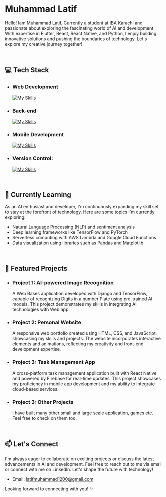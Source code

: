 # Muhammad Latif
Hello! Iam Muhammad Latif, Currently a student at IBA Karachi and passionate about exploring the fascinating world of AI and development.
With expertise in Flutter, React, React Native, and Python, I enjoy building innovative solutions and pushing the boundaries of technology. Let's explore my creative journey together!

<br>

## 💻 Tech Stack

  
- ### Web Development

   [![My Skills](https://skillicons.dev/icons?i=html,css,js,bootstrap,tailwind,react)](https://skillicons.dev)
  
- ### Back-end

   [![My Skills](https://skillicons.dev/icons?i=python,django,firebase,mongodb)](https://skillicons.dev)

- ### Mobile Development
  
  [![My Skills](https://skillicons.dev/icons?i=flutter,react)](https://skillicons.dev)
  
- ### Version Control:
  
    [![My Skills](https://skillicons.dev/icons?i=git,github)](https://skillicons.dev)

<br>

## 🌱 Currently Learning

As an AI enthusiast and developer, I'm continuously expanding my skill set to stay at the forefront of technology. Here are some topics I'm currently exploring:

- Natural Language Processing (NLP) and sentiment analysis
- Deep learning frameworks like TensorFlow and PyTorch
- Serverless computing with AWS Lambda and Google Cloud Functions
- Data visualization using libraries such as Pandas and Matplotlib

<br>

## 🔭 Featured Projects

- ### Project 1: AI-powered Image Recognition

  A Web Bases application developed with Django and TensorFlow, capable of recognizing Digits in a number Plate using pre-trained AI models. This project demonstrates my skills in integrating AI technologies with Web app.

- ### Project 2: Personal Website

  A responsive web portfolio created using HTML, CSS, and JavaScript, showcasing my skills and projects. The website incorporates interactive elements and animations, reflecting my creativity and front-end development expertise.

- ### Project 3: Task Management App

  A cross-platform task management application built with React Native and powered by Firebase for real-time updates. This project showcases my proficiency in mobile app development and my ability to integrate cloud-based services.

- ### Project 3: Other  Projects

  I have built many other small and large scale application, games etc. Feel free to check on them too.


<br>

## 📫 Let's Connect

  I'm always eager to collaborate on exciting projects or discuss the latest advancements in AI and development. Feel free to reach out to me via email or connect with me on LinkedIn. Let's shape the future with technology!

- Email: [latifmuhammad1200@gmail.com](latifmuhammad1200@gmail.com)
<!--- LinkedIn: [Your LinkedIn Profile](https://www.linkedin.com/in/your-profile)
-->
Looking forward to connecting with you! ✨

<!--
**latif-muhammad/latif-muhammad** is a ✨ _special_ ✨ repository because its `README.md` (this file) appears on your GitHub profile.

Here are some ideas to get you started:

- 🔭 I’m currently working on ...
- 🌱 I’m currently learning ...
- 👯 I’m looking to collaborate on ...
- 🤔 I’m looking for help with ...
- 💬 Ask me about ...
- 📫 How to reach me: ...
- 😄 Pronouns: ...
- ⚡ Fun fact: ...
-->
